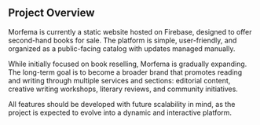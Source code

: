 ## Project Overview

Morfema is currently a static website hosted on Firebase, designed to offer second-hand books for sale. The platform is simple, user-friendly, and organized as a public-facing catalog with updates managed manually.

While initially focused on book reselling, Morfema is gradually expanding. The long-term goal is to become a broader brand that promotes reading and writing through multiple services and sections: editorial content, creative writing workshops, literary reviews, and community initiatives.

All features should be developed with future scalability in mind, as the project is expected to evolve into a dynamic and interactive platform.
